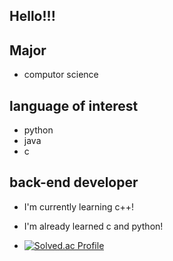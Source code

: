 ## Hello!!!
## Major
- computor science
## language of interest
- python
- java
- c

## back-end developer


- I'm currently learning c++!
- I'm already learned c and python!

- [![Solved.ac Profile](http://mazassumnida.wtf/api/v2/generate_badge?boj=injandi105)](https://solved.ac/injandi105/)
<!--
**duhyeonkim62/duhyeonkim62** is a ✨ _special_ ✨ repository because its `README.md` (this file) appears on your GitHub profile.

Here are some ideas to get you started:

- 🔭 I’m currently working on ...
- 🌱 I’m currently learning ...
- 👯 I’m looking to collaborate on ...
- 🤔 I’m looking for help with ...
- 💬 Ask me about ...
- 📫 How to reach me: ...
- 😄 Pronouns: ...
- ⚡ Fun fact: ...
-->
